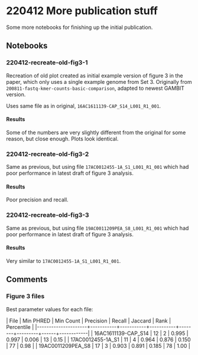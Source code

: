 # 220412 More publication stuff

Some more notebooks for finishing up the initial publication.



## Notebooks


### 220412-recreate-old-fig3-1

Recreation of old plot created as initial example version of figure 3 in the paper, which only uses
a single example genome from Set 3. Originally from `200811-fastq-kmer-counts-basic-comparison`,
adapted to newest GAMBIT version.

Uses same file as in original, `16AC1611139-CAP_S14_L001_R1_001`.

#### Results

Some of the numbers are very slightly different from the original for some reason, but close enough.
Plots look identical.


### 220412-recreate-old-fig3-2

Same as previous, but using file `17AC0012455-1A_S1_L001_R1_001` which had poor performance in
latest draft of figure 3 analysis.

#### Results

Poor precision and recall.


### 220412-recreate-old-fig3-3

Same as previous, but using file `19AC0011209PEA_S8_L001_R1_001` which had poor performance in
latest draft of figure 3 analysis.

#### Results

Very similar to `17AC0012455-1A_S1_L001_R1_001`.



## Comments


### Figure 3 files

Best parameter values for each file:

| File                | Min PHRED | Min Count | Precision | Recall | Jaccard | Rank | Percentile |
|---------------------+-----------+-----------+-----------+--------+---------+------+------------|
| 16AC1611139-CAP_S14 |        12 |         2 |     0.995 |  0.997 |   0.006 |   13 |       0.15 |
| 17AC0012455-1A_S1   |        11 |         4 |     0.964 |  0.876 |   0.150 |   77 |       0.98 |
| 19AC0011209PEA_S8   |        17 |         3 |     0.903 |  0.891 |   0.185 |   78 |       1.00 |
